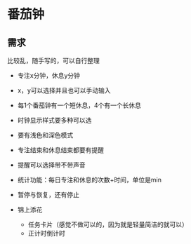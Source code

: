 # 番茄钟



## 需求

比较乱，随手写的，可以自行整理

- 专注x分钟，休息y分钟

- x，y可以选择并且也可以手动输入

- 每1个番茄钟有一个短休息，4个有一个长休息

- 时钟显示样式要多种可以选

- 要有浅色和深色模式

- 专注结束和休息结束都要有提醒

- 提醒可以选择带不带声音

- 统计功能：每日专注和休息的次数+时间，单位是min

- 暂停与恢复，还有停止

- 锦上添花

	- 任务卡片（感觉不做可以的，因为就是轻量简洁的就可以）
	- 正计时倒计时

	